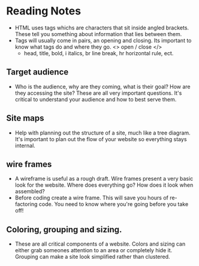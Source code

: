 # Reading Notes
- HTML uses tags whichs are characters that sit inside angled brackets. These tell you something about information that lies between them.
- Tags will usually come in pairs, an opening and closing. Its important to know what tags do and where they go. <> open / close </>
    - head, title, bold, i italics, br line break, hr horizontal rule, ect.

## Target audience
- Who is the audience, why are they coming, what is their goal? How are they accessing the site? These are all very important questions. It's critical to understand your audience and how to best serve them. 

## Site maps
- Help with planning out the structure of a site, much like a tree diagram. It's important to plan out the flow of your website so everything stays internal.

## wire frames
- A wireframe is useful as a rough draft. Wire frames present a very basic look for the website. Where does everything go? How does it look when assembled?
- Before coding create a wire frame. This will save you hours of re-factoring code. You need to know where you're going before you take off!

## Coloring, grouping and sizing.
- These are all critical components of a website. Colors and sizing can either grab someones attention to an area or completely hide it. Grouping can make a site look simplified rather than clustered. 








